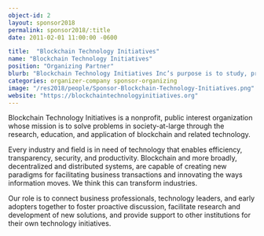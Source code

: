 ```yaml
---
object-id: 2
layout: sponsor2018
permalink: sponsor2018/:title
date: 2011-02-01 11:00:00 -0600

title:  "Blockchain Technology Initiatives"
name: "Blockchain Technology Initiatives"
position: "Organizing Partner"
blurb: "Blockchain Technology Initiatives Inc’s purpose is to study, promote, develop, and provide blockchain related technology solutions for problems in society-at-large."
categories: organizer-company sponsor-organizing
image: "/res2018/people/Sponsor-Blockchain-Technology-Initiatives.png"
website: "https://blockchaintechnologyinitiatives.org"
---
```


Blockchain Technology Initiatives is a nonprofit, public interest organization whose mission is to solve problems in society-at-large through the research, education, and application of blockchain and related technology.

Every industry and field is in need of technology that enables efficiency, transparency, security, and productivity. Blockchain and more broadly, decentralized and distributed systems, are capable of creating new paradigms for facilitating business transactions and innovating the ways information moves. We think this can transform industries.

Our role is to connect business professionals, technology leaders, and early adopters together to foster proactive discussion, facilitate research and development of new solutions, and provide support to other institutions for their own technology initiatives.
